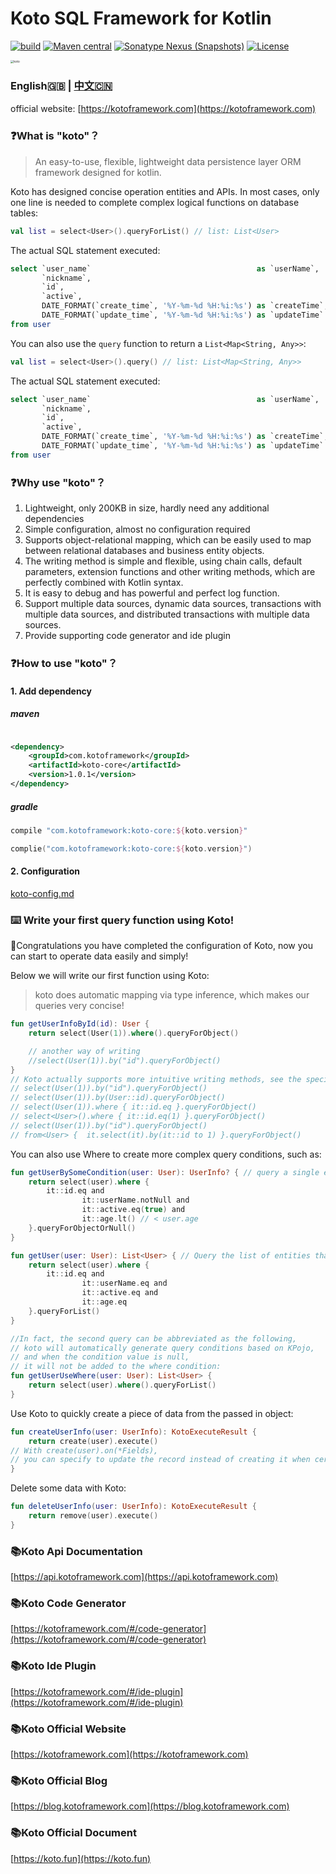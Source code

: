 Koto SQL Framework for Kotlin
=============================

[![build](https://github.com/kotoframework/kotoframework/actions/workflows/build.yml/badge.svg)](https://github.com/kotoframework/kotoframework/actions/workflows/build.yml)
[![Maven central](https://img.shields.io/maven-central/v/com.kotoframework/koto-core.svg?label=Maven%20Central)](https://search.maven.org/search?q=g:%22com.kotoframework%22)
[![Sonatype Nexus (Snapshots)](https://img.shields.io/nexus/s/https/s01.oss.sonatype.org/com.kotoframework/koto-core.svg)](https://s01.oss.sonatype.org/content/repositories/snapshots/com/kotoframework/koto-core/)
[![License](https://img.shields.io/:license-apache-brightgreen.svg)](https://www.apache.org/licenses/LICENSE-2.0.html)

<img src="https://cdn.leinbo.com/assets/images/koto-logo.png" alt="koto" style="zoom: 33%;" />

### English🇬🇧 | [中文🇨🇳](zh-cn/README.md)

official website: [https://kotoframework.com](https://kotoframework.com)

### ❓What is "koto"？

> An easy-to-use, flexible, lightweight data persistence layer ORM framework designed for kotlin.
>

Koto has designed concise operation entities and APIs. In most cases, only one line is needed to complete complex
logical functions on database tables:

```kotlin
val list = select<User>().queryForList() // list: List<User>
```

The actual SQL statement executed:

```sql
select `user_name`                                     as `userName`,
       `nickname`,
       `id`,
       `active`,
       DATE_FORMAT(`create_time`, '%Y-%m-%d %H:%i:%s') as `createTime`,
       DATE_FORMAT(`update_time`, '%Y-%m-%d %H:%i:%s') as `updateTime`
from user
```

You can also use the `query` function to return a `List<Map<String, Any>>`:

```kotlin
val list = select<User>().query() // list: List<Map<String, Any>>
```

The actual SQL statement executed:

```sql
select `user_name`                                     as `userName`,
       `nickname`,
       `id`,
       `active`,
       DATE_FORMAT(`create_time`, '%Y-%m-%d %H:%i:%s') as `createTime`,
       DATE_FORMAT(`update_time`, '%Y-%m-%d %H:%i:%s') as `updateTime`
from user
```

### ❓Why use "koto"？

1. Lightweight, only 200KB in size, hardly need any additional dependencies
2. Simple configuration, almost no configuration required
3. Supports object-relational mapping, which can be easily used to map between relational databases and business entity
   objects.
4. The writing method is simple and flexible, using chain calls, default parameters, extension functions and other
   writing methods, which are perfectly combined with Kotlin syntax.
5. It is easy to debug and has powerful and perfect log function.
6. Support multiple data sources, dynamic data sources, transactions with multiple data sources, and distributed
   transactions with multiple data sources.
7. Provide supporting code generator and ide plugin

### ❓How to use "koto"？

#### 1. Add dependency

##### maven

```xml

<dependency>
    <groupId>com.kotoframework</groupId>
    <artifactId>koto-core</artifactId>
    <version>1.0.1</version>
</dependency>
```

##### gradle

```groovy
compile "com.kotoframework:koto-core:${koto.version}"
```

```kotlin
complie("com.kotoframework:koto-core:${koto.version}")
```

#### 2. Configuration

[koto-config.md](koto-config.md)


### ⌨️ Write your first query function using Koto!

🎉Congratulations you have completed the configuration of Koto, now you can start to operate data easily and simply!

Below we will write our first function using Koto:

> koto does automatic mapping via type inference, which makes our queries very concise!

```kotlin
fun getUserInfoById(id): User {
    return select(User(1)).where().queryForObject()

    // another way of writing
    //select(User(1)).by("id").queryForObject()
}
// Koto actually supports more intuitive writing methods, see the specific Api documentation for details
// select(User(1)).by("id").queryForObject()
// select(User(1)).by(User::id).queryForObject()
// select(User(1)).where { it::id.eq }.queryForObject()
// select<User>().where { it::id.eq(1) }.queryForObject()
// select(User(1)).by("id").queryForObject()
// from<User> {  it.select(it).by(it::id to 1) }.queryForObject()
```

You can also use Where to create more complex query conditions, such as:

```kotlin
fun getUserBySomeCondition(user: User): UserInfo? { // query a single entity
    return select(user).where {
        it::id.eq and
                it::userName.notNull and
                it::active.eq(true) and
                it::age.lt() // < user.age
    }.queryForObjectOrNull()
}

fun getUser(user: User): List<User> { // Query the list of entities that meet the condition
    return select(user).where {
        it::id.eq and
                it::userName.eq and
                it::active.eq and
                it::age.eq
    }.queryForList()
}

//In fact, the second query can be abbreviated as the following,
// koto will automatically generate query conditions based on KPojo, 
// and when the condition value is null,
// it will not be added to the where condition:
fun getUserUseWhere(user: User): List<User> {
    return select(user).where().queryForList()
}
```

Use Koto to quickly create a piece of data from the passed in object:

```kotlin
fun createUserInfo(user: UserInfo): KotoExecuteResult {
    return create(user).execute()
// With create(user).on(*Fields), 
// you can specify to update the record instead of creating it when certain fields are the same
}
```

Delete some data with Koto:

```kotlin
fun deleteUserInfo(user: UserInfo): KotoExecuteResult {
    return remove(user).execute()
}
```

### 📚Koto Api Documentation

[https://api.kotoframework.com](https://api.kotoframework.com)

### 📚Koto Code Generator

[https://kotoframework.com/#/code-generator](https://kotoframework.com/#/code-generator)

### 📚Koto Ide Plugin

[https://kotoframework.com/#/ide-plugin](https://kotoframework.com/#/ide-plugin)

### 📚Koto Official Website

[https://kotoframework.com](https://kotoframework.com)

### 📚Koto Official Blog

[https://blog.kotoframework.com](https://blog.kotoframework.com)

### 📚Koto Official Document

[https://koto.fun](https://koto.fun)
